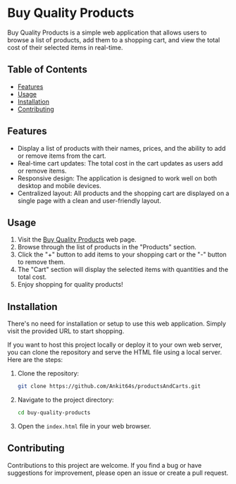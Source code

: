 
# Buy Quality Products

Buy Quality Products is a simple web application that allows users to browse a list of products, add them to a shopping cart, and view the total cost of their selected items in real-time.

## Table of Contents

- [Features](#features)
- [Usage](#usage)
- [Installation](#installation)
- [Contributing](#contributing)

## Features

- Display a list of products with their names, prices, and the ability to add or remove items from the cart.
- Real-time cart updates: The total cost in the cart updates as users add or remove items.
- Responsive design: The application is designed to work well on both desktop and mobile devices.
- Centralized layout: All products and the shopping cart are displayed on a single page with a clean and user-friendly layout.

## Usage

1. Visit the [Buy Quality Products](#) web page.
2. Browse through the list of products in the "Products" section.
3. Click the "+" button to add items to your shopping cart or the "-" button to remove them.
4. The "Cart" section will display the selected items with quantities and the total cost.
5. Enjoy shopping for quality products!

## Installation

There's no need for installation or setup to use this web application. Simply visit the provided URL to start shopping.

If you want to host this project locally or deploy it to your own web server, you can clone the repository and serve the HTML file using a local server. Here are the steps:

1. Clone the repository:

   ```bash
   git clone https://github.com/Ankit64s/productsAndCarts.git
   ```

2. Navigate to the project directory:

   ```bash
   cd buy-quality-products
   ```

3. Open the `index.html` file in your web browser.

## Contributing

Contributions to this project are welcome. If you find a bug or have suggestions for improvement, please open an issue or create a pull request.
